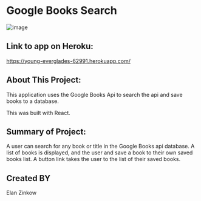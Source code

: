 # Google Books Search

![image](https://user-images.githubusercontent.com/71417500/110574897-97781580-8123-11eb-89d4-d8cffb5191fc.png)

## Link to app on Heroku:

https://young-everglades-62991.herokuapp.com/

## About This Project:

This application uses the Google Books Api to search the api and save books to a database.

This was built with React.

## Summary of Project:

A user can search for any book or title in the Google Books api database. A list of books is displayed, and the user and save a book to their own saved books list. A button link takes the user to the list of their saved books.

## Created BY

Elan Zinkow
